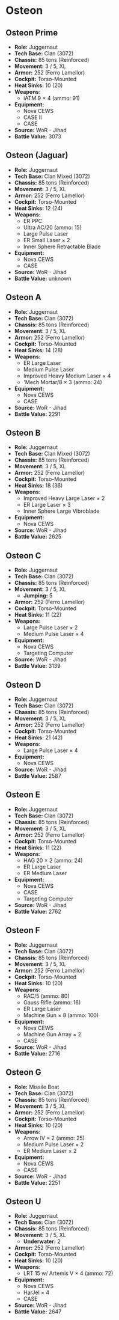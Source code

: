 # Osteon
## Osteon Prime
- **Role:** Juggernaut
- **Tech Base:** Clan (3072)
- **Chassis:** 85 tons (Reinforced)
- **Movement:** 3 / 5, XL
- **Armor:** 252 (Ferro Lamellor)
- **Cockpit:** Torso-Mounted
- **Heat Sinks:** 10 (20)
- **Weapons:**
  - iATM 9 × 4 (ammo: 91)
- **Equipment:**
  - Nova CEWS
  - CASE II
  - CASE
- **Source:** WoR - Jihad
- **Battle Value:** 3073

## Osteon (Jaguar)
- **Role:** Juggernaut
- **Tech Base:** Clan Mixed (3072)
- **Chassis:** 85 tons (Reinforced)
- **Movement:** 3 / 5, XL
- **Armor:** 252 (Ferro Lamellor)
- **Cockpit:** Torso-Mounted
- **Heat Sinks:** 12 (24)
- **Weapons:**
  - ER PPC
  - Ultra AC/20 (ammo: 15)
  - Large Pulse Laser
  - ER Small Laser × 2
  - Inner Sphere Retractable Blade
- **Equipment:**
  - Nova CEWS
  - CASE
- **Source:** WoR - Jihad
- **Battle Value:** unknown

## Osteon A
- **Role:** Juggernaut
- **Tech Base:** Clan (3072)
- **Chassis:** 85 tons (Reinforced)
- **Movement:** 3 / 5, XL
- **Armor:** 252 (Ferro Lamellor)
- **Cockpit:** Torso-Mounted
- **Heat Sinks:** 14 (28)
- **Weapons:**
  - ER Large Laser
  - Medium Pulse Laser
  - Improved Heavy Medium Laser × 4
  - 'Mech Mortar/8 × 3 (ammo: 24)
- **Equipment:**
  - Nova CEWS
  - CASE
- **Source:** WoR - Jihad
- **Battle Value:** 2291

## Osteon B
- **Role:** Juggernaut
- **Tech Base:** Clan Mixed (3072)
- **Chassis:** 85 tons (Reinforced)
- **Movement:** 3 / 5, XL
- **Armor:** 252 (Ferro Lamellor)
- **Cockpit:** Torso-Mounted
- **Heat Sinks:** 18 (36)
- **Weapons:**
  - Improved Heavy Large Laser × 2
  - ER Large Laser × 3
  - Inner Sphere Large Vibroblade
- **Equipment:**
  - Nova CEWS
- **Source:** WoR - Jihad
- **Battle Value:** 2625

## Osteon C
- **Role:** Juggernaut
- **Tech Base:** Clan (3072)
- **Chassis:** 85 tons (Reinforced)
- **Movement:** 3 / 5, XL
  - **Jumping:** 5
- **Armor:** 252 (Ferro Lamellor)
- **Cockpit:** Torso-Mounted
- **Heat Sinks:** 11 (22)
- **Weapons:**
  - Large Pulse Laser × 2
  - Medium Pulse Laser × 4
- **Equipment:**
  - Nova CEWS
  - Targeting Computer
- **Source:** WoR - Jihad
- **Battle Value:** 3139

## Osteon D
- **Role:** Juggernaut
- **Tech Base:** Clan (3072)
- **Chassis:** 85 tons (Reinforced)
- **Movement:** 3 / 5, XL
- **Armor:** 252 (Ferro Lamellor)
- **Cockpit:** Torso-Mounted
- **Heat Sinks:** 21 (42)
- **Weapons:**
  - Large Pulse Laser × 4
- **Equipment:**
  - Nova CEWS
- **Source:** WoR - Jihad
- **Battle Value:** 2587

## Osteon E
- **Role:** Juggernaut
- **Tech Base:** Clan (3072)
- **Chassis:** 85 tons (Reinforced)
- **Movement:** 3 / 5, XL
- **Armor:** 252 (Ferro Lamellor)
- **Cockpit:** Torso-Mounted
- **Heat Sinks:** 11 (22)
- **Weapons:**
  - HAG 20 × 2 (ammo: 24)
  - ER Large Laser
  - ER Medium Laser
- **Equipment:**
  - Nova CEWS
  - CASE
  - Targeting Computer
- **Source:** WoR - Jihad
- **Battle Value:** 2762

## Osteon F
- **Role:** Juggernaut
- **Tech Base:** Clan (3072)
- **Chassis:** 85 tons (Reinforced)
- **Movement:** 3 / 5, XL
- **Armor:** 252 (Ferro Lamellor)
- **Cockpit:** Torso-Mounted
- **Heat Sinks:** 10 (20)
- **Weapons:**
  - RAC/5 (ammo: 80)
  - Gauss Rifle (ammo: 16)
  - ER Large Laser
  - Machine Gun × 8 (ammo: 100)
- **Equipment:**
  - Nova CEWS
  - Machine Gun Array × 2
  - CASE
- **Source:** WoR - Jihad
- **Battle Value:** 2716

## Osteon G
- **Role:** Missile Boat
- **Tech Base:** Clan (3072)
- **Chassis:** 85 tons (Reinforced)
- **Movement:** 3 / 5, XL
- **Armor:** 252 (Ferro Lamellor)
- **Cockpit:** Torso-Mounted
- **Heat Sinks:** 10 (20)
- **Weapons:**
  - Arrow IV × 2 (ammo: 25)
  - Medium Pulse Laser × 2
  - ER Medium Laser × 2
- **Equipment:**
  - Nova CEWS
  - CASE
- **Source:** WoR - Jihad
- **Battle Value:** 2251

## Osteon U
- **Role:** Juggernaut
- **Tech Base:** Clan (3072)
- **Chassis:** 85 tons (Reinforced)
- **Movement:** 3 / 5, XL
  - **Underwater:** 2
- **Armor:** 252 (Ferro Lamellor)
- **Cockpit:** Torso-Mounted
- **Heat Sinks:** 10 (20)
- **Weapons:**
  - LRT 15 w/ Artemis V × 4 (ammo: 72)
- **Equipment:**
  - Nova CEWS
  - HarJel × 4
  - CASE
- **Source:** WoR - Jihad
- **Battle Value:** 2647

